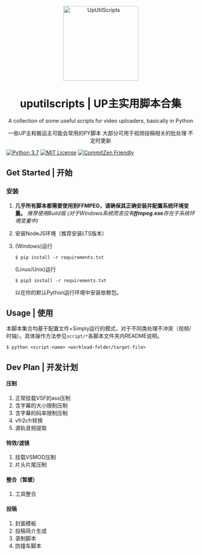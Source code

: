 

<p align="center"><a href="https://space.bilibili.com/2265912"><img src="https://i.loli.net/2021/05/19/97rzoRaixOjsB5E.png" width="200" height="200" alt="UpUtilScripts"/></a></p>


<div align="center">

# uputilscripts | UP主实用脚本合集

A collection of some useful scripts for video uploaders, basically in Python

一些UP主和搬运主可能会常用的PY脚本 大部分可用于视频投稿相关的批处理 不定时更新

</div>

<p align="center">

<a href="https://www.python.org/"><img src="https://img.shields.io/static/v1?label=Python&message=3.7&color=blue&style=flat-square" alt="Python 3.7"></a>
<a href="https://github.com/Cyame/uputilscripts/blob/v3/LICENSE"><img src="https://img.shields.io/static/v1?label=LICENSE&message=MIT&color=red&style=flat-square" alt="MIT License"></a>
<a href="http://commitizen.github.io/cz-cli/"><img src="https://img.shields.io/static/v1?label=commitzen&message=friendly&color=brightgreen&style=flat-square" alt="CommitZen Friendly"></a>

</p>

## Get Started | 开始

### 安装

1. **几乎所有脚本都需要使用到FFMPEG，请确保其正确安装并配置系统环境变量。**
   *推荐使用Build版 (对于Windows系统而言应有**ffmpeg.exe**存在于系统环境变量中)*

2. 安装NodeJS环境（推荐安装LTS版本）

3. (Windows)运行
    ```
    $ pip install -r requirements.txt
    ```
    
    (Linux/Unix)运行
    ```
    $ pip3 install -r requirements.txt
    ```

    以在你的默认Python运行环境中安装依赖包。

## Usage | 使用

本脚本集合均基于配置文件+Simply运行的模式，对于不同类处理不冲突（视频/时轴）。具体操作方法参见`script/*`各脚本文件夹内README说明。

```
$ python <script-name> <workload-folder/target-file>
```

## Dev Plan | 开发计划

#### 压制

1. 正常挂载VSF的ass压制
2. 含字幕的大小限制压制
3. 含字幕的码率限制压制
4. vfr2cfr转换
5. 源轨音频提取

#### 特效/滤镜

1. 挂载VSMOD压制
2. 片头片尾压制

#### 整合（暂缓）

1. 工具整合

#### 投稿

1. 封面模板
2. 投稿简介生成
3. 录制脚本
4. 防撞车脚本
